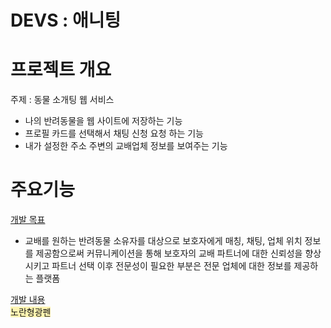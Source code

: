 

# DEVS : 애니팅

# 프로젝트 개요 
주제 : 동물 소개팅 웹 서비스
- 나의 반려동물을 웹 사이트에 저장하는 기능
- 프로필 카드를 선택해서 채팅 신청 요청 하는 기능
- 내가 설정한 주소 주변의 교배업체 정보를 보여주는 기능

# 주요기능
<ins>개발 목표</ins>
  - 교배를 원하는 반려동물 소유자를 대상으로 보호자에게 매칭, 채팅, 업체 위치 정보를 제공함으로써 커뮤니케이션을 통해 보호자의 교배 파트너에 대한 신뢰성을 향상 시키고 파트너 선택 이후 전문성이 필요한 부분은 전문 업체에 대한 정보를 제공하는 플랫폼

<ins>개발 내용</ins>
<br/>
<span style="background-color:#fff5b1"> 노란형광펜 </span>

